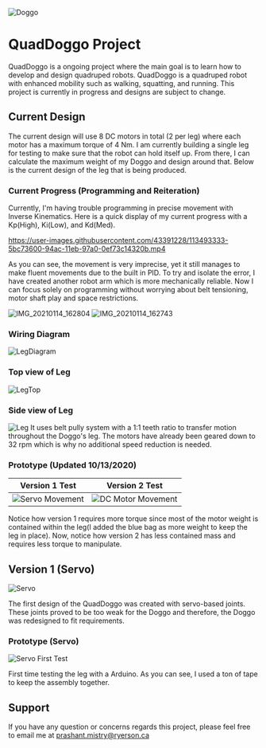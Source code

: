 ![Doggo](https://github.com/shant1235/QuadDoggo/blob/main/photos/version2.JPG)
# QuadDoggo Project
 
QuadDoggo is a ongoing project where the main goal is to learn how to develop and design quadruped robots. QuadDoggo is a quadruped robot with enhanced mobility such as walking, squatting, and running. This project is currently in progress and designs are subject to change.
 
## Current Design 

The current design will use 8 DC motors in total (2 per leg) where each motor has a maximum torque of 4 Nm. I am currently building a single leg for testing to make sure that the robot can hold itself up. From there, I can calculate the maximum weight of my Doggo and design around that. Below is the current design of the leg that is being produced. 
### Current Progress (Programming and Reiteration) 
Currently, I'm having trouble programming in precise movement with Inverse Kinematics. Here is a quick display of my current progress with a Kp(High), Ki(Low), and Kd(Med).


https://user-images.githubusercontent.com/43391228/113493333-5bc73600-94ac-11eb-97a0-0ef73c14320b.mp4



As you can see, the movement is very imprecise, yet it still manages to make fluent movements due to the built in PID. To try and isolate the error, I have created another robot arm which is more mechanically reliable. Now I can focus solely on programming without worrying about belt tensioning, motor shaft play and space restrictions.  

![IMG_20210114_162804](https://user-images.githubusercontent.com/43391228/113493143-d7c07e80-94aa-11eb-819d-afaf7307742c.jpg)
![IMG_20210114_162743](https://user-images.githubusercontent.com/43391228/113493141-d68f5180-94aa-11eb-85fb-f96343788277.jpg)


### Wiring Diagram
![LegDiagram](https://github.com/shant1235/QuadDoggo/blob/main/photos/Leg%20diagram.png)

### Top view of Leg
![LegTop](https://github.com/shant1235/QuadDoggo/blob/main/photos/topViewLeg.JPG)

### Side view of Leg
![Leg](https://github.com/shant1235/QuadDoggo/blob/main/photos/sideViewLeg.JPG)
It uses belt pully system with a 1:1 teeth ratio to transfer motion throughout the Doggo's leg. The motors have already been geared down to 32 rpm which is why no additional speed reduction is needed.


### Prototype (Updated 10/13/2020)

Version 1 Test | Version 2 Test
:-------------:|:--------------:
![Servo Movement](https://github.com/shant1235/QuadDoggo/blob/main/photos/ServoTest.gif)  | ![DC Motor Movement](https://github.com/shant1235/QuadDoggo/blob/main/photos/V2Test.gif)

Notice how version 1 requires more torque since most of the motor weight is contained within the leg(I added the blue bag as more weight to keep the leg in place).
Now, notice how version 2 has less contained mass and requires less torque to manipulate. 

## Version 1 (Servo)

![Servo](https://github.com/shant1235/QuadDoggo/blob/main/photos/version1.JPG)

The first design of the QuadDoggo was created with servo-based joints. These joints proved to be too weak for the Doggo and therefore, the Doggo was redesigned to fit requirements.

### Prototype (Servo)

![Servo First Test](https://github.com/shant1235/QuadDoggo/blob/main/photos/ServoMovingTest.gif)

First time testing the leg with a Arduino. As you can see, I used a ton of tape to keep the assembly together.

## Support
If you have any question or concerns regards this project, please feel free to email me at prashant.mistry@ryerson.ca
